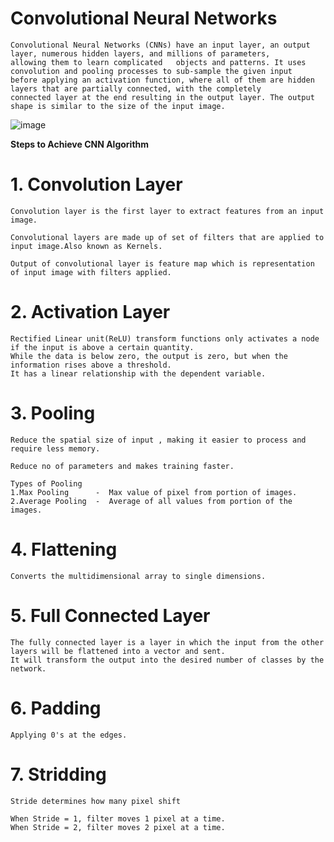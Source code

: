 # Convolutional Neural Networks

    Convolutional Neural Networks (CNNs) have an input layer, an output layer, numerous hidden layers, and millions of parameters, 
    allowing them to learn complicated   objects and patterns. It uses convolution and pooling processes to sub-sample the given input 
    before applying an activation function, where all of them are hidden layers that are partially connected, with the completely 
    connected layer at the end resulting in the output layer. The output shape is similar to the size of the input image.


![image](https://user-images.githubusercontent.com/91243691/185791988-d8d56ac2-91db-42ae-b7f3-8136071f690f.png)


**Steps to Achieve CNN Algorithm**

    
# 1. Convolution Layer

    Convolution layer is the first layer to extract features from an input image. 
    
    Convolutional layers are made up of set of filters that are applied to input image.Also known as Kernels.
    
    Output of convolutional layer is feature map which is representation of input image with filters applied.
    
    
    
# 2. Activation Layer
    
    Rectified Linear unit(ReLU) transform functions only activates a node if the input is above a certain quantity. 
    While the data is below zero, the output is zero, but when the information rises above a threshold. 
    It has a linear relationship with the dependent variable.
    
    
# 3. Pooling 
    
    Reduce the spatial size of input , making it easier to process and require less memory.
    
    Reduce no of parameters and makes training faster.
    
    Types of Pooling 
    1.Max Pooling      -  Max value of pixel from portion of images.
    2.Average Pooling  -  Average of all values from portion of the images.
    
    
# 4. Flattening
    
    Converts the multidimensional array to single dimensions.


# 5. Full Connected Layer
  
    The fully connected layer is a layer in which the input from the other layers will be flattened into a vector and sent. 
    It will transform the output into the desired number of classes by the network.
    

# 6. Padding 

    Applying 0's at the edges.    


# 7. Stridding 

    Stride determines how many pixel shift
    
    When Stride = 1, filter moves 1 pixel at a time.
    When Stride = 2, filter moves 2 pixel at a time.










